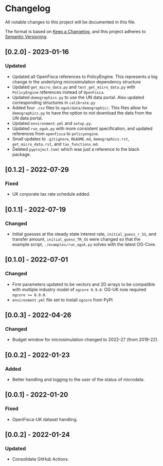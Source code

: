 # Changelog

All notable changes to this project will be documented in this file.

The format is based on [Keep a Changelog](https://keepachangelog.com/en/1.0.0),
and this project adheres to [Semantic Versioning](https://semver.org/spec/v2.0.0).

## [0.2.0] - 2023-01-16

### Updated

* Updated all OpenFisca references to PolicyEngine. This represents a big change in the underlying microsimulation dependency structure
* Updated `get_micro_data.py` and `test_get_micro_data.py` with `PolicyEngine` references instead of `OpenFisca`.
* Updated `demographics.py` to use the UN data portal. Also updated corresponding structures in `calibrate.py`
* Added four `.csv` files to `oguk/data/demographic/`. This files allow for `demographics.py` to have the option to not download the data from the UN data portal.
* Updated `environment.yml` and `setup.py`.
* Updated `run_oguk.py` with more consistent specification, and updated references from `openfisca` to `policyengine`.
* Small updates to `.gitignore`, `README.md`, `demographics.rst`, `get_micro_data.rst`, and `tax_functions.md`.
* Deleted `pyproject.toml` which was just a reference to the black package.

## [0.1.2] - 2022-07-29

### Fixed

* UK corporate tax rate schedule added.

## [0.1.1] - 2022-07-19

### Changed

* Initial guesses at the steady state interest rate, `initial_guess_r_SS`, and transfer amount, `initial_guess_TR_SS` were changed so that the example script, `./examples/run_oguk.py` solves with the latest OG-Core.

## [0.1.0] - 2022-07-01

### Changed

* Firm parameters updated to be vectors and 2D arrays to be compatible with multiple industry model of `ogcore 0.9.0`.  OG-UK now required `ogcore >= 0.9.0`.
* `environment.yml` file set to install `ogcore` from PyPI

## [0.0.3] - 2022-04-26

### Changed

* Budget window for microsimulation changed to 2022-27 (from 2019-22).

## [0.0.2] - 2022-01-23

### Added

* Better handling and logging to the user of the status of microdata.

## [0.0.1] - 2022-01-20

### Fixed

* OpenFisca-UK dataset handling.

## [0.0.2] - 2022-01-24

### Updated

* Consolidate GitHub Actions.
